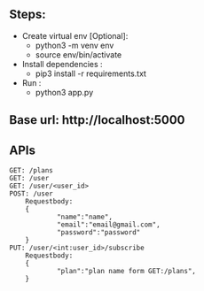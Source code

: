 ## Steps:
- Create virtual env [Optional]: 
    - python3 -m venv env
    - source env/bin/activate
- Install dependencies :
    - pip3 install -r requirements.txt
- Run :
    - python3 app.py

## Base url: http://localhost:5000

## APIs
    GET: /plans 
    GET: /user
    GET: /user/<user_id>
    POST: /user
        Requestbody:
        {
                "name":"name",
                "email":"email@gmail.com",
                "password":"password"
        }
    PUT: /user/<int:user_id>/subscribe
        Requestbody:
        {
                "plan":"plan name form GET:/plans",
        }

    

